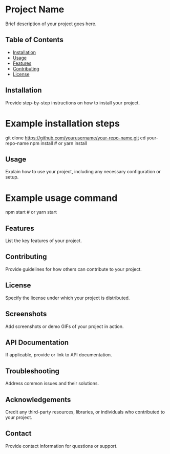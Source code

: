 # Project Name

Brief description of your project goes here.

## Table of Contents

- [Installation](#installation)
- [Usage](#usage)
- [Features](#features)
- [Contributing](#contributing)
- [License](#license)

## Installation

Provide step-by-step instructions on how to install your project.


# Example installation steps
git clone https://github.com/yourusername/your-repo-name.git
cd your-repo-name
npm install  # or yarn install


## Usage

Explain how to use your project, including any necessary configuration or setup.


# Example usage command
npm start  # or yarn start


## Features

List the key features of your project.

## Contributing

Provide guidelines for how others can contribute to your project.

## License

Specify the license under which your project is distributed.

## Screenshots

Add screenshots or demo GIFs of your project in action.

## API Documentation

If applicable, provide or link to API documentation.

## Troubleshooting

Address common issues and their solutions.

## Acknowledgements

Credit any third-party resources, libraries, or individuals who contributed to your project.

## Contact

Provide contact information for questions or support.
